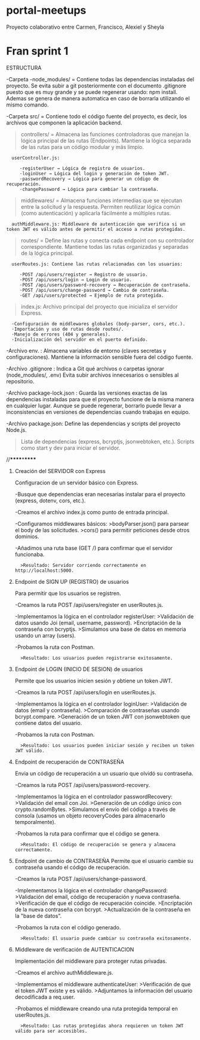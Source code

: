 # portal-meetups

Proyecto colaborativo entre Carmen, Francisco, Alexiel y Sheyla

# Fran sprint 1

ESTRUCTURA

-Carpeta -node_modules/ = Contiene todas las dependencias instaladas del proyecto.
Se evita subir a git posteriormente con el documento .gitignore puesto que es muy grande y se puede regenerar usando: npm install.
Ademas se genera de manera automatica en caso de borrarla utilizando el mismo comando.

-Carpeta src/ = Contiene todo el código fuente del proyecto, es decir, los archivos que componen la aplicación backend.

> controllers/ = Almacena las funciones controladoras que manejan la lógica principal de las rutas (Endpoints).
> Mantiene la lógica separada de las rutas para un código modular y más limpio.

      userController.js:

         ·registerUser → Lógica de registro de usuarios.
         ·loginUser → Lógica del login y generación de token JWT.
         ·passwordRecovery → Lógica para generar un código de recuperación.
         ·changePassword → Lógica para cambiar la contraseña.

> middlewares/ = Almacena funciones intermedias que se ejecutan entre la solicitud y la respuesta.
> Permiten reutilizar lógica común (como autenticación) y aplicarla fácilmente a múltiples rutas.

      authMiddleware.js: Middleware de autenticación que verifica si un token JWT es válido antes de permitir el acceso a rutas protegidas.

> routes/ = Define las rutas y conecta cada endpoint con su controlador correspondiente.
> Mantiene todas las rutas organizadas y separadas de la lógica principal.

      userRoutes.js: Contiene las rutas relacionadas con los usuarios:

         ·POST /api/users/register → Registro de usuario.
         ·POST /api/users/login → Login de usuario.
         ·POST /api/users/password-recovery → Recuperación de contraseña.
         ·POST /api/users/change-password → Cambio de contraseña.
         ·GET /api/users/protected → Ejemplo de ruta protegida.

> index.js: Archivo principal del proyecto que inicializa el servidor Express.

      ·Configuración de middlewares globales (body-parser, cors, etc.).
      ·Importación y uso de rutas desde routes/.
      ·Manejo de errores (404 y generales).
      ·Inicialización del servidor en el puerto definido.

-Archivo env. : Almacena variables de entorno (claves secretas y configuraciones).
Mantiene la información sensible fuera del código fuente.

-Archivo .gitignore : Indica a Git qué archivos o carpetas ignorar (node_modules/, .env)
Evita subir archivos innecesarios o sensibles al repositorio.

-Archivo package-lock.json : Guarda las versiones exactas de las dependencias instaladas para que el proyecto funcione de la misma manera en cualquier lugar.
Aunque se puede regenerar, borrarlo puede llevar a inconsistencias en versiones de dependencias cuando trabajas en equipo.

-Archivo package.json: Define las dependencias y scripts del proyecto Node.js.

> Lista de dependencias (express, bcryptjs, jsonwebtoken, etc.).
> Scripts como start y dev para iniciar el servidor.

//**************\*\*\*\***************\***************\*\*\*\***************

1.  Creación del SERVIDOR con Express

    Configuracion de un servidor básico con Express.

    -Busque que dependencias eran necesarias instalar para el proyecto (express, dotenv, cors, etc.).

    -Creamos el archivo index.js como punto de entrada principal.

    -Configuramos middlewares básicos: >bodyParser.json() para parsear el body de las solicitudes. >cors() para permitir peticiones desde otros dominios.

    -Añadimos una ruta base (GET /) para confirmar que el servidor funcionaba.

          >Resultado: Servidor corriendo correctamente en http://localhost:5000.

2.  Endpoint de SIGN UP (REGISTRO) de usuarios

    Para permitir que los usuarios se registren.

    -Creamos la ruta POST /api/users/register en userRoutes.js.

    -Implementamos la lógica en el controlador registerUser: >Validación de datos usando Joi (email, username, password). >Encriptación de la contraseña con bcryptjs. >Simulamos una base de datos en memoria usando un array (users).

    -Probamos la ruta con Postman.

          >Resultado: Los usuarios pueden registrarse exitosamente.

3.  Endpoint de LOGIN (INICIO DE SESION) de usuarios

    Permite que los usuarios inicien sesión y obtiene un token JWT.

    -Creamos la ruta POST /api/users/login en userRoutes.js.

    -Implementamos la lógica en el controlador loginUser: >Validación de datos (email y contraseña). >Comparación de contraseñas usando bcrypt.compare. >Generación de un token JWT con jsonwebtoken que contiene datos del usuario.

    -Probamos la ruta con Postman.

          >Resultado: Los usuarios pueden iniciar sesión y reciben un token JWT válido.

4.  Endpoint de recuperación de CONTRASEÑA

    Envia un código de recuperación a un usuario que olvidó su contraseña.

    -Creamos la ruta POST /api/users/password-recovery.

    -Implementamos la lógica en el controlador passwordRecovery: >Validación del email con Joi. >Generación de un código único con crypto.randomBytes. >Simulamos el envío del código a través de consola (usamos un objeto recoveryCodes para almacenarlo temporalmente).

    -Probamos la ruta para confirmar que el código se genera.

          >Resultado: El código de recuperación se genera y almacena correctamente.

5.  Endpoint de cambio de CONTRASEÑA
    Permite que el usuario cambie su contraseña usando el código de recuperación.

    -Creamos la ruta POST /api/users/change-password.

    -Implementamos la lógica en el controlador changePassword: >Validación del email, código de recuperación y nueva contraseña. >Verificación de que el código de recuperación coincide. >Encriptación de la nueva contraseña con bcrypt. >Actualización de la contraseña en la "base de datos".

    -Probamos la ruta con el código generado.

          >Resultado: El usuario puede cambiar su contraseña exitosamente.

6.  Middleware de verificación de AUTENTICACION

    Implementación del middleware para proteger rutas privadas.

    -Creamos el archivo authMiddleware.js.

    -Implementamos el middleware authenticateUser: >Verificación de que el token JWT existe y es válido. >Adjuntamos la información del usuario decodificada a req.user.

    -Probamos el middleware creando una ruta protegida temporal en userRoutes.js.

          >Resultado: Las rutas protegidas ahora requieren un token JWT válido para ser accesibles.
